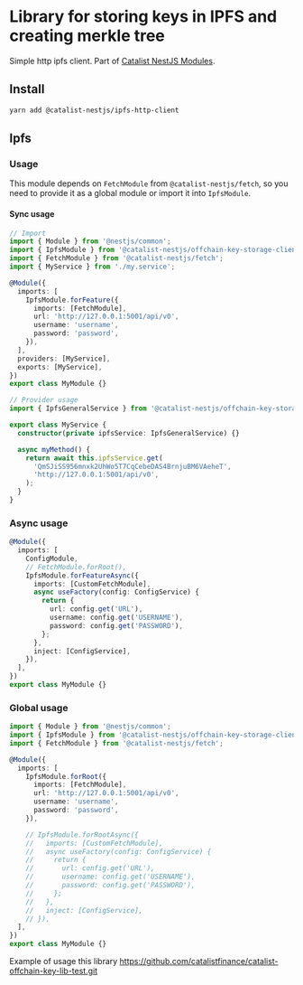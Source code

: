 # Library for storing keys in IPFS and creating merkle tree

Simple http ipfs client.
Part of [Catalist NestJS Modules](https://github.com/blockarchivelabs/catalist-nestjs-modules/#readme).

## Install

```bash
yarn add @catalist-nestjs/ipfs-http-client
```

## Ipfs

### Usage

This module depends on `FetchModule` from `@catalist-nestjs/fetch`, so you need to provide it as a global module or import it into `IpfsModule`.

#### Sync usage

```ts
// Import
import { Module } from '@nestjs/common';
import { IpfsModule } from '@catalist-nestjs/offchain-key-storage-client';
import { FetchModule } from '@catalist-nestjs/fetch';
import { MyService } from './my.service';

@Module({
  imports: [
    IpfsModule.forFeature({
      imports: [FetchModule],
      url: 'http://127.0.0.1:5001/api/v0',
      username: 'username',
      password: 'password',
    }),
  ],
  providers: [MyService],
  exports: [MyService],
})
export class MyModule {}

// Provider usage
import { IpfsGeneralService } from '@catalist-nestjs/offchain-key-storage-client';

export class MyService {
  constructor(private ipfsService: IpfsGeneralService) {}

  async myMethod() {
    return await this.ipfsService.get(
      'QmSJiSS956mnxk2UhWo5T7CqCebeDAS4BrnjuBM6VAeheT',
      'http://127.0.0.1:5001/api/v0',
    );
  }
}
```

### Async usage

```ts
@Module({
  imports: [
    ConfigModule,
    // FetchModule.forRoot(),
    IpfsModule.forFeatureAsync({
      imports: [CustomFetchModule],
      async useFactory(config: ConfigService) {
        return {
          url: config.get('URL'),
          username: config.get('USERNAME'),
          password: config.get('PASSWORD'),
        };
      },
      inject: [ConfigService],
    }),
  ],
})
export class MyModule {}
```

### Global usage

```ts
import { Module } from '@nestjs/common';
import { IpfsModule } from '@catalist-nestjs/offchain-key-storage-client';
import { FetchModule } from '@catalist-nestjs/fetch';

@Module({
  imports: [
    IpfsModule.forRoot({
      imports: [FetchModule],
      url: 'http://127.0.0.1:5001/api/v0',
      username: 'username',
      password: 'password',
    }),

    // IpfsModule.forRootAsync({
    //   imports: [CustomFetchModule],
    //   async useFactory(config: ConfigService) {
    //     return {
    //       url: config.get('URL'),
    //       username: config.get('USERNAME'),
    //       password: config.get('PASSWORD'),
    //     };
    //   },
    //   inject: [ConfigService],
    // }),
  ],
})
export class MyModule {}
```

Example of usage this library https://github.com/catalistfinance/catalist-offchain-key-lib-test.git
